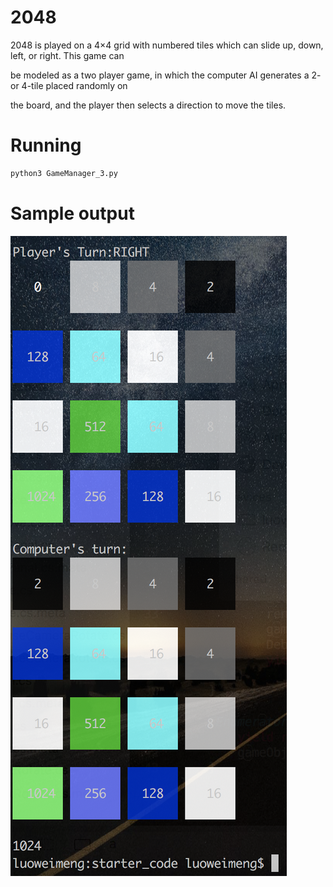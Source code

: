 # 2048 
2048 is played on a 4×4 grid with numbered tiles which can slide up, down, left, or right. This game can

be modeled as a two player game, in which the computer AI generates a 2- or 4-tile placed randomly on

the board, and the player then selects a direction to move the tiles.

# Running
```bash
python3 GameManager_3.py
```

# Sample output
![result](result.png)